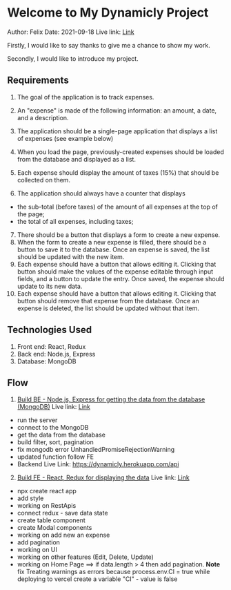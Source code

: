 # Welcome to My Dynamicly Project

Author: Felix
Date: 2021-09-18
Live link: [Link](https://dynamicly-project-interview-fe.vercel.app/home)

Firstly, I would like to say thanks to give me a chance to show my work.

Secondly, I would like to introduce my project.

## Requirements

1. The goal of the application is to track expenses.
2. An "expense" is made of the following information: an amount, a date, and a description.
3. The application should be a single-page application that displays a list of expenses (see example below)

4. When you load the page, previously-created expenses should be loaded from the database and displayed as a list.
5. Each expense should display the amount of taxes (15%) that should be collected on them.
6. The application should always have a counter that displays

- the sub-total (before taxes) of the amount of all expenses at the top of the page;
- the total of all expenses, including taxes;

7. There should be a button that displays a form to create a new expense.
8. When the form to create a new expense is filled, there should be a button to save it to the database. Once an expense is saved, the list should be updated with the new item.
9. Each expense should have a button that allows editing it. Clicking that button should make the values of the expense editable through input fields, and a button to update the entry. Once saved, the expense should update to its new data.
10. Each expense should have a button that allows editing it. Clicking that button should remove that expense from the database. Once an expense is deleted, the list should be updated without that item.

## Technologies Used

1. Front end: React, Redux
2. Back end: Node.js, Express
3. Database: MongoDB

## Flow

1. [Build BE - Node.js, Express for getting the data from the database (MongoDB)](https://github.com/felix-le/dynamicly_project_interview_be)
   Live link: [Link](https://dynamicly.herokuapp.com/api)

- run the server
- connect to the MongoDB
- get the data from the database
- build filter, sort, pagination
- fix mongodb error UnhandledPromiseRejectionWarning
- updated function follow FE
- Backend Live Link: https://dynamicly.herokuapp.com/api

2. [Build FE - React, Redux for displaying the data](https://github.com/felix-le/dynamicly_project_interview_fe)
   Live link: [Link](https://dynamicly-project-interview-fe.vercel.app/home)

- npx create react app
- add style
- working on RestApis
- connect redux - save data state
- create table component
- create Modal components
- working on add new an expense
- add pagination
- working on UI
- working on other features (Edit, Delete, Update)
- working on Home Page
  ==> if data.length > 4 then add pagination.
  **Note** fix Treating warnings as errors because process.env.CI = true while deploying to vercel
  create a variable "CI" - value is false
